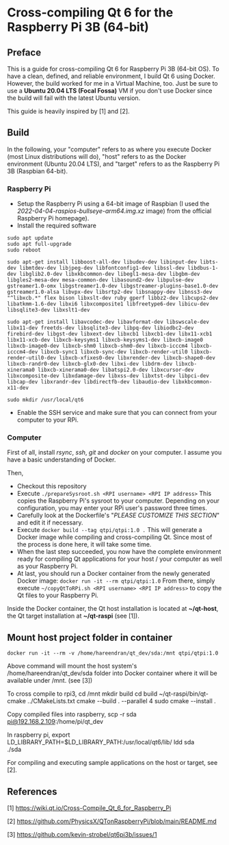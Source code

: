# Cross-compiling Qt 6 for the Raspberry Pi 3B (64-bit)

## Preface

This is a guide for cross-compiling Qt 6 for Raspberry Pi 3B (64-bit OS).
To have a clean, defined, and reliable environment, I build Qt 6 using Docker. However, the build worked for me in a Virtual Machine, too. Just be sure to use a **Ubuntu 20.04 LTS (Focal Fossa)** VM if you don't use Docker since the build will fail with the latest Ubuntu version.

This guide is heavily inspired by [1] and [2].

## Build

In the following, your "computer" refers to as where you execute Docker (most Linux distributions will do), "host" refers to as the Docker environment (Ubuntu 20.04 LTS), and "target" refers to as the Raspberry Pi 3B (Raspbian 64-bit).

### Raspberry Pi

- Setup the Raspberry Pi using a 64-bit image of Raspbian (I used the *2022-04-04-raspios-bullseye-arm64.img.xz* image) from the official Raspberry Pi homepage).
- Install the required software

```
sudo apt update
sudo apt full-upgrade
sudo reboot

sudo apt-get install libboost-all-dev libudev-dev libinput-dev libts-dev libmtdev-dev libjpeg-dev libfontconfig1-dev libssl-dev libdbus-1-dev libglib2.0-dev libxkbcommon-dev libegl1-mesa-dev libgbm-dev libgles2-mesa-dev mesa-common-dev libasound2-dev libpulse-dev gstreamer1.0-omx libgstreamer1.0-dev libgstreamer-plugins-base1.0-dev  gstreamer1.0-alsa libvpx-dev libsrtp2-dev libsnappy-dev libnss3-dev "^libxcb.*" flex bison libxslt-dev ruby gperf libbz2-dev libcups2-dev libatkmm-1.6-dev libxi6 libxcomposite1 libfreetype6-dev libicu-dev libsqlite3-dev libxslt1-dev

sudo apt-get install libavcodec-dev libavformat-dev libswscale-dev libx11-dev freetds-dev libsqlite3-dev libpq-dev libiodbc2-dev firebird-dev libgst-dev libxext-dev libxcb1 libxcb1-dev libx11-xcb1 libx11-xcb-dev libxcb-keysyms1 libxcb-keysyms1-dev libxcb-image0 libxcb-image0-dev libxcb-shm0 libxcb-shm0-dev libxcb-icccm4 libxcb-icccm4-dev libxcb-sync1 libxcb-sync-dev libxcb-render-util0 libxcb-render-util0-dev libxcb-xfixes0-dev libxrender-dev libxcb-shape0-dev libxcb-randr0-dev libxcb-glx0-dev libxi-dev libdrm-dev libxcb-xinerama0 libxcb-xinerama0-dev libatspi2.0-dev libxcursor-dev libxcomposite-dev libxdamage-dev libxss-dev libxtst-dev libpci-dev libcap-dev libxrandr-dev libdirectfb-dev libaudio-dev libxkbcommon-x11-dev

sudo mkdir /usr/local/qt6
```

- Enable the SSH service and make sure that you can connect from your computer to your RPi.

### Computer

First of all, install *rsync*, *ssh*, *git* and *docker* on your computer. I assume you have a basic understanding of Docker.

Then,

- Checkout this repository
- Execute `./prepareSysroot.sh <RPI username> <RPI IP address>`
  This copies the Raspberry Pi's sysroot to your computer. Depending on your configuration, you may enter your RPi user's password three times.
- Carefully look at the Dockerfile's "*PLEASE CUSTOMIZE THIS SECTION*" and edit it if necessary.
- Execute `docker build --tag qtpi/qtpi:1.0 .`
  This will generate a Docker image while compiling and cross-compiling Qt. Since most of the process is done here, it will take some time.
- When the last step succeeded, you now have the complete environment ready for compiling Qt applications for your host / your computer as well as your Raspberry Pi.
- At last, you should run a Docker container from the newly generated Docker image: `docker run -it --rm qtpi/qtpi:1.0`
  From there, simply execute `~/copyQtToRPi.sh <RPI username> <RPI IP address>`
  to copy the Qt files to your Raspberry Pi.

Inside the Docker container, the Qt host installation is located at **~/qt-host**, the Qt target installation at **~/qt-raspi** (see [1]).

## Mount host project folder in container
`docker run -it --rm -v /home/hareendran/qt_dev/sda:/mnt qtpi/qtpi:1.0`

Above command will mount the host system's /home/hareendran/qt_dev/sda folder into Docker container where it will be available under /mnt. (see [3])

To cross compile to rpi3,
      cd /mnt
      mkdir build
      cd build
      ~/qt-raspi/bin/qt-cmake ../CMakeLists.txt 
      cmake --build . --parallel 4
      sudo cmake --install .

Copy compiled files into raspberry,
      scp -r sda pi@192.168.2.109:/home/pi/qt_dev

In raspberry pi,
      export LD_LIBRARY_PATH=$LD_LIBRARY_PATH:/usr/local/qt6/lib/
      ldd sda  
      ./sda


For compiling and executing sample applications on the host or target, see [2].

## References

[1] https://wiki.qt.io/Cross-Compile_Qt_6_for_Raspberry_Pi

[2] https://github.com/PhysicsX/QTonRaspberryPi/blob/main/README.md

[3] https://github.com/kevin-strobel/qt6pi3b/issues/1